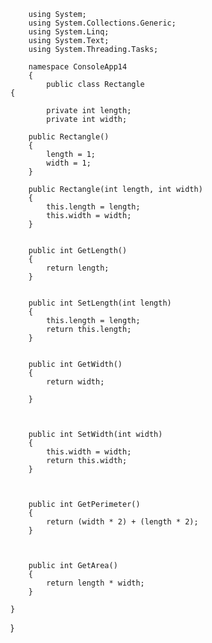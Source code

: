         using System;
        using System.Collections.Generic;
        using System.Linq;
        using System.Text;
        using System.Threading.Tasks;

        namespace ConsoleApp14
        {
            public class Rectangle
    {
        
            private int length;
            private int width;
        
        public Rectangle()
        {
            length = 1;
            width = 1;
        }

        public Rectangle(int length, int width)
        {
            this.length = length;
            this.width = width;
        }


        public int GetLength()
        {
            return length;
        }


        public int SetLength(int length)
        {
            this.length = length;
            return this.length;
        }


        public int GetWidth()
        {
            return width;

        }



        public int SetWidth(int width)
        {
            this.width = width;
            return this.width;
        }



        public int GetPerimeter()
        {
            return (width * 2) + (length * 2);
        }



        public int GetArea()
        {
            return length * width;
        }

    }
}

